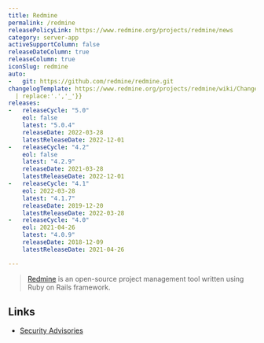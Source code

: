 ```yaml
---
title: Redmine
permalink: /redmine
releasePolicyLink: https://www.redmine.org/projects/redmine/news
category: server-app
activeSupportColumn: false
releaseDateColumn: true
releaseColumn: true
iconSlug: redmine
auto:
-   git: https://github.com/redmine/redmine.git
changelogTemplate: https://www.redmine.org/projects/redmine/wiki/Changelog_{{"__RELEASE_CYCLE__"
  | replace:'.','_'}}
releases:
-   releaseCycle: "5.0"
    eol: false
    latest: "5.0.4"
    releaseDate: 2022-03-28
    latestReleaseDate: 2022-12-01
-   releaseCycle: "4.2"
    eol: false
    latest: "4.2.9"
    releaseDate: 2021-03-28
    latestReleaseDate: 2022-12-01
-   releaseCycle: "4.1"
    eol: 2022-03-28
    latest: "4.1.7"
    releaseDate: 2019-12-20
    latestReleaseDate: 2022-03-28
-   releaseCycle: "4.0"
    eol: 2021-04-26
    latest: "4.0.9"
    releaseDate: 2018-12-09
    latestReleaseDate: 2021-04-26

---
```


> [Redmine](https://www.redmine.org/) is an open-source project management tool written using Ruby on Rails framework.

## Links

- [Security Advisories](https://www.redmine.org/projects/redmine/wiki/Security_Advisories)
